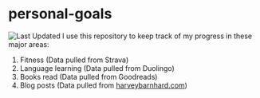# personal-goals
![Last Updated](https://img.shields.io/date/1609601340?color=FC4C02&label=Last%20Updated)
I use this repository to keep track of my progress in these major areas:

1. Fitness (Data pulled from Strava)
2. Language learning (Data pulled from Duolingo)
3. Books read (Data pulled from Goodreads)
4. Blog posts (Data pulled from [harveybarnhard.com](https://harveybarnhard.com))
